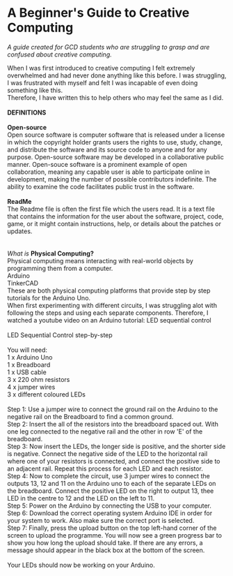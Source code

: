 # <strong>A Beginner's Guide to Creative Computing</strong>

<pr> *A guide created for GCD students who are struggling to grasp and are confused about creative computing.*
  </p>
When I was first introduced to creative computing I felt extremely overwhelmed and had never done anything like this before. I was struggling, I was frustrated with myself and felt I was incapable of even doing something like this. <br>
Therefore, I have written this to help others who may feel the same as I did. <br>
<br>
<strong>DEFINITIONS</strong>
<br>
<br>
<strong>Open-source</strong><br>
Open source software is computer software that is released under a license in which the copyright holder grants users the rights to use, study, change, and distribute the software and its source code to anyone and for any purpose. Open-source software may be developed in a collaborative public manner. Open-souce software is a prominent example of open collaboration, meaning any capable user is able to participate online in development, making the number of possible contributors indefinite. The ability to examine the code facilitates public trust in the software.<br>
<br>
<strong>ReadMe</strong><br>
The Readme file is often the first file which the users read. It is a text file that contains the information for the user about the software, project, code, game, or it might contain instructions, help, or details about the patches or updates.<br>
<br>
<br>
<em>What is</em> <strong>Physical Computing?</strong><br>
Physical computing means interacting with real-world objects by programming them from a computer.<br>
Arduino<br>
TinkerCAD<br>
These are both physical computing platforms that provide step by step tutorials for the Arduino Uno. <br>
When first experimenting with different circuits, I was struggling alot with following the steps and using each separate components. Therefore, I watched a youtube video on an Arduino tutorial: LED sequential control<br>
<br>
LED Sequential Control step-by-step<br>
<br>
You will need:<br>
1 x Arduino Uno<br>
1 x Breadboard <br>
1 x USB cable <br>
3 x 220 ohm resistors <br>
4 x jumper wires <br>
3 x different coloured LEDs <br>
<br>
Step 1: Use a jumper wire to connect the ground rail on the Arduino to the negative rail on the Breadboard to find a common ground.<br>
Step 2: Insert the all of the resistors into the breadboard spaced out. With one leg connected to the negative rail and the other in row 'E' of the breadboard.<br>
Step 3: Now insert the LEDs, the longer side is positive, and the shorter side is negative. Connect the negative side of the LED to the horizontal rail where one of your resistors is connected, and connect the positive side to an adjacent rail. Repeat this process for each LED and each resistor.<br>
Step 4: Now to complete the circuit, use 3 jumper wires to connect the outputs 13, 12 and 11 on the Arduino uno to each of the separate LEDs on the breadboard. Connect the positive LED on the right to output 13, thee LED in the centre to 12 and the LED on the left to 11.<br>
Step 5: Power on the Arduino by connecting the USB to your computer.<br>
Step 6: Download the correct operating system Arduino IDE in order for your system to work. Also make sure the correct port is selected.<br>
Step 7: Finally, press the upload button on the top left-hand corner of the screen to upload the programme. You will now see a green progress bar to show you how long the upload should take. If there are any errors, a message should appear in the black box at the bottom of the screen.<br>
<br>
Your LEDs should now be working on your Arduino. 
